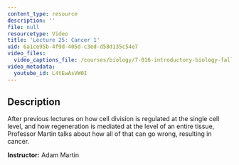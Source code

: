 ```yaml
---
content_type: resource
description: ''
file: null
resourcetype: Video
title: 'Lecture 25: Cancer 1'
uid: 6a1ce95b-4f9d-405d-c3ed-d58d135c54e7
video_files:
  video_captions_file: /courses/biology/7-016-introductory-biology-fall-2018/lecture-videos/lecture-25-cancer-1/L4tEwAsVW0I.vtt
video_metadata:
  youtube_id: L4tEwAsVW0I
---
```


Description
-----------

After previous lectures on how cell division is regulated at the single cell level, and how regeneration is mediated at the level of an entire tissue, Professor Martin talks about how all of that can go wrong, resulting in cancer.

**Instructor:** Adam Martin